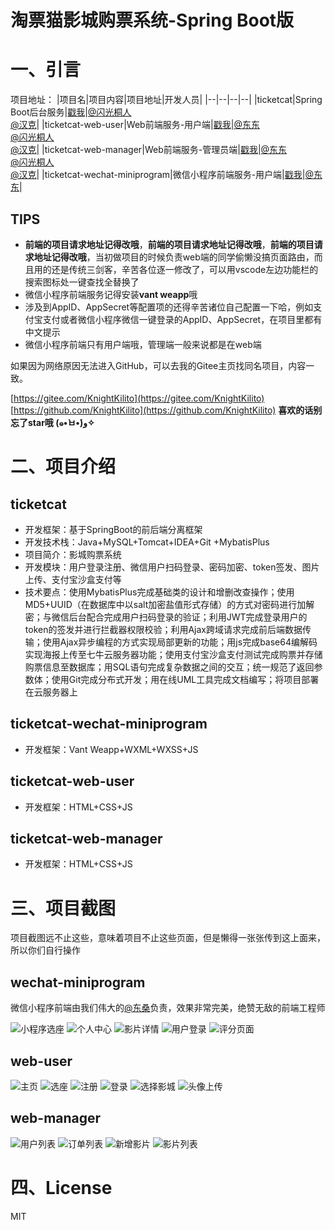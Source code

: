 # 淘票猫影城购票系统-Spring Boot版

# 一、引言
项目地址：
|项目名|项目内容|项目地址|开发人员|
|--|--|--|--|
|ticketcat|Spring Boot后台服务|[戳我](https://github.com/KnightKilito/ticketcat)|[@闪光桐人](https://github.com/KnightKilito)<br/>[@汉克](https://github.com/hankhorse/hankhorse)|
|ticketcat-web-user|Web前端服务-用户端|[戳我](https://github.com/KnightKilito/ticketcat-web-user)|[@东东](https://github.com/zxd16)<br/>[@闪光桐人](https://github.com/KnightKilito)<br/>[@汉克](https://github.com/hankhorse/hankhorse)|
|ticketcat-web-manager|Web前端服务-管理员端|[戳我](https://github.com/KnightKilito/ticketcat-web-manager)|[@东东](https://github.com/zxd16)<br/>[@闪光桐人](https://github.com/KnightKilito)<br/>[@汉克](https://github.com/hankhorse/hankhorse)|
|ticketcat-wechat-miniprogram|微信小程序前端服务-用户端|[戳我](https://github.com/KnightKilito/ticketcat-wechat-miniprogram)|[@东东](https://github.com/zxd16)|

## TIPS
- **前端的项目请求地址记得改哦**，**前端的项目请求地址记得改哦**，**前端的项目请求地址记得改哦**，当初做项目的时候负责web端的同学偷懒没搞页面路由，而且用的还是传统三剑客，辛苦各位逐一修改了，可以用vscode左边功能栏的搜索图标处一键查找全替换了
- 微信小程序前端服务记得安装**vant weapp**哦
- 涉及到AppID、AppSecret等配置项的还得辛苦诸位自己配置一下哈，例如支付宝支付或者微信小程序微信一键登录的AppID、AppSecret，在项目里都有中文提示
- 微信小程序前端只有用户端哦，管理端一般来说都是在web端

如果因为网络原因无法进入GitHub，可以去我的Gitee主页找同名项目，内容一致。

[https://gitee.com/KnightKilito](https://gitee.com/KnightKilito)
[https://github.com/KnightKilito](https://github.com/KnightKilito)
**喜欢的话别忘了star哦 (๑•̀ㅂ•́)و✧**

# 二、项目介绍

## ticketcat
- 开发框架：基于SpringBoot的前后端分离框架 
- 开发技术栈：Java+MySQL+Tomcat+IDEA+Git +MybatisPlus
- 项目简介：影城购票系统
- 开发模块：用户登录注册、微信用户扫码登录、密码加密、token签发、图片上传、支付宝沙盒支付等
- 技术要点：使用MybatisPlus完成基础类的设计和增删改查操作；使用MD5+UUID（在数据库中以salt加密盐值形式存储）的方式对密码进行加解密；与微信后台配合完成用户扫码登录的验证；利用JWT完成登录用户的token的签发并进行拦截器权限校验；利用Ajax跨域请求完成前后端数据传输；使用Ajax异步编程的方式实现局部更新的功能；用js完成base64编解码实现海报上传至七牛云服务器功能；使用支付宝沙盒支付测试完成购票并存储购票信息至数据库；用SQL语句完成复杂数据之间的交互；统一规范了返回参数体；使用Git完成分布式开发；用在线UML工具完成文档编写；将项目部署在云服务器上

## ticketcat-wechat-miniprogram
- 开发框架：Vant Weapp+WXML+WXSS+JS

## ticketcat-web-user
- 开发框架：HTML+CSS+JS

## ticketcat-web-manager
- 开发框架：HTML+CSS+JS

# 三、项目截图
项目截图远不止这些，意味着项目不止这些页面，但是懒得一张张传到这上面来，所以你们自行操作

## wechat-miniprogram
微信小程序前端由我们伟大的[@东桑](https://github.com/zxd16)负责，效果非常完美，绝赞无敌的前端工程师

![小程序选座](https://blog-source-cdn.moechun.fun/md/%E6%B7%98%E7%A5%A8%E7%8C%AB%E5%BD%B1%E5%9F%8E%E7%B3%BB%E7%BB%9F-Java%E7%89%88/%E9%A1%B9%E7%9B%AE%E6%88%AA%E5%9B%BE/wechat-miniprogram/%E9%80%89%E5%BA%A7%E9%A1%B5%E9%9D%A2.jpg)
![个人中心](https://blog-source-cdn.moechun.fun/md/%E6%B7%98%E7%A5%A8%E7%8C%AB%E5%BD%B1%E5%9F%8E%E7%B3%BB%E7%BB%9F-Java%E7%89%88/%E9%A1%B9%E7%9B%AE%E6%88%AA%E5%9B%BE/wechat-miniprogram/%E4%B8%AA%E4%BA%BA%E4%B8%BB%E9%A1%B5.jpg)
![影片详情](https://blog-source-cdn.moechun.fun/md/%E6%B7%98%E7%A5%A8%E7%8C%AB%E5%BD%B1%E5%9F%8E%E7%B3%BB%E7%BB%9F-Java%E7%89%88/%E9%A1%B9%E7%9B%AE%E6%88%AA%E5%9B%BE/wechat-miniprogram/%E7%94%B5%E5%BD%B1%E8%AF%A6%E6%83%85%E9%A1%B5.jpg)
![用户登录](https://blog-source-cdn.moechun.fun/md/%E6%B7%98%E7%A5%A8%E7%8C%AB%E5%BD%B1%E5%9F%8E%E7%B3%BB%E7%BB%9F-Java%E7%89%88/%E9%A1%B9%E7%9B%AE%E6%88%AA%E5%9B%BE/wechat-miniprogram/%E7%99%BB%E5%BD%95.jpg)
![评分页面](https://blog-source-cdn.moechun.fun/md/%E6%B7%98%E7%A5%A8%E7%8C%AB%E5%BD%B1%E5%9F%8E%E7%B3%BB%E7%BB%9F-Java%E7%89%88/%E9%A1%B9%E7%9B%AE%E6%88%AA%E5%9B%BE/wechat-miniprogram/%E8%AF%84%E5%88%86%E9%A1%B5%E9%9D%A2.jpg)

## web-user
![主页](https://blog-source-cdn.moechun.fun/md/%E6%B7%98%E7%A5%A8%E7%8C%AB%E5%BD%B1%E5%9F%8E%E7%B3%BB%E7%BB%9F-Java%E7%89%88/%E9%A1%B9%E7%9B%AE%E6%88%AA%E5%9B%BE/web-user/%E4%B8%BB%E9%A1%B5.png)
![选座](https://blog-source-cdn.moechun.fun/md/%E6%B7%98%E7%A5%A8%E7%8C%AB%E5%BD%B1%E5%9F%8E%E7%B3%BB%E7%BB%9F-Java%E7%89%88/%E9%A1%B9%E7%9B%AE%E6%88%AA%E5%9B%BE/web-user/%E9%80%89%E5%BA%A7.png)
![注册](https://blog-source-cdn.moechun.fun/md/%E6%B7%98%E7%A5%A8%E7%8C%AB%E5%BD%B1%E5%9F%8E%E7%B3%BB%E7%BB%9F-Java%E7%89%88/%E9%A1%B9%E7%9B%AE%E6%88%AA%E5%9B%BE/web-user/%E6%B3%A8%E5%86%8C.png)
![登录](https://blog-source-cdn.moechun.fun/md/%E6%B7%98%E7%A5%A8%E7%8C%AB%E5%BD%B1%E5%9F%8E%E7%B3%BB%E7%BB%9F-Java%E7%89%88/%E9%A1%B9%E7%9B%AE%E6%88%AA%E5%9B%BE/web-user/%E7%99%BB%E5%BD%95.png)
![选择影城](https://blog-source-cdn.moechun.fun/md/%E6%B7%98%E7%A5%A8%E7%8C%AB%E5%BD%B1%E5%9F%8E%E7%B3%BB%E7%BB%9F-Java%E7%89%88/%E9%A1%B9%E7%9B%AE%E6%88%AA%E5%9B%BE/web-user/%E6%A0%B9%E6%8D%AE%E7%94%B5%E5%BD%B1%E9%80%89%E5%BD%B1%E9%99%A2.png)
![头像上传](https://blog-source-cdn.moechun.fun/md/%E6%B7%98%E7%A5%A8%E7%8C%AB%E5%BD%B1%E5%9F%8E%E7%B3%BB%E7%BB%9F-Java%E7%89%88/%E9%A1%B9%E7%9B%AE%E6%88%AA%E5%9B%BE/web-user/%E4%B8%8A%E4%BC%A0%E5%9B%BE%E7%89%87.png)

## web-manager
![用户列表](https://blog-source-cdn.moechun.fun/md/%E6%B7%98%E7%A5%A8%E7%8C%AB%E5%BD%B1%E5%9F%8E%E7%B3%BB%E7%BB%9F-Java%E7%89%88/%E9%A1%B9%E7%9B%AE%E6%88%AA%E5%9B%BE/web-manager/%E7%94%A8%E6%88%B7%E5%88%97%E8%A1%A8.png)
![订单列表](https://blog-source-cdn.moechun.fun/md/%E6%B7%98%E7%A5%A8%E7%8C%AB%E5%BD%B1%E5%9F%8E%E7%B3%BB%E7%BB%9F-Java%E7%89%88/%E9%A1%B9%E7%9B%AE%E6%88%AA%E5%9B%BE/web-manager/%E7%94%A8%E6%88%B7%E8%AE%A2%E5%8D%95.png)
![新增影片](https://blog-source-cdn.moechun.fun/md/%E6%B7%98%E7%A5%A8%E7%8C%AB%E5%BD%B1%E5%9F%8E%E7%B3%BB%E7%BB%9F-Java%E7%89%88/%E9%A1%B9%E7%9B%AE%E6%88%AA%E5%9B%BE/web-manager/%E6%B7%BB%E5%8A%A0%E5%BD%B1%E7%89%87.png)
![影片列表](https://blog-source-cdn.moechun.fun/md/%E6%B7%98%E7%A5%A8%E7%8C%AB%E5%BD%B1%E5%9F%8E%E7%B3%BB%E7%BB%9F-Java%E7%89%88/%E9%A1%B9%E7%9B%AE%E6%88%AA%E5%9B%BE/web-manager/%E5%85%A8%E9%83%A8%E5%BD%B1%E7%89%87.png)

# 四、License
MIT
